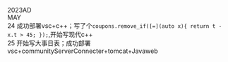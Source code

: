 2023AD  
MAY  
24 成功部署vsc+c++；写了个`coupons.remove_if([=](auto x){ return t - x.t > 45; });`,开始写现代c++  
25 开始写大事日表；成功部署vsc+communityServerConnecter+tomcat+Javaweb  
